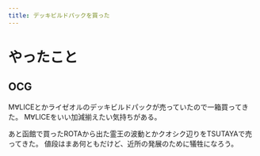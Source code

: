 ```yaml
---
title: デッキビルドパックを買った
---
```


# やったこと

## OCG

M∀LICEとかライゼオルのデッキビルドパックが売っていたので一箱買ってきた。
M∀LICEをいい加減揃えたい気持ちがある。

あと函館で買ったROTAから出た霊王の波動とかクオシク辺りをTSUTAYAで売ってきた。
値段はまあ何ともだけど、近所の発展のために犠牲になろう。

